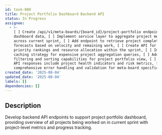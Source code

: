 ```yaml
---
id: task-080
title: Project Portfolio Dashboard Backend API
status: In Progress
assignee:
  - >-
    [ ] Create /api/v1/meta-boards/{board_id}/project-portfolio endpoint for
    dashboard data, [ ] Implement service layer to aggregate project metrics
    across current sprint, [ ] Add endpoint to retrieve project completion
    forecasts based on velocity and remaining work, [ ] Create API for project
    priority rankings and resource allocation within the sprint, [ ] Implement
    caching strategy for expensive project aggregation queries, [ ] Add
    filtering and sorting capabilities for project portfolio view, [ ] Ensure
    API responses include project health indicators and risk metrics, [ ] Add
    comprehensive error handling and validation for meta-board specific requests
created_date: '2025-08-04'
updated_date: '2025-08-04'
labels: []
dependencies: []
---
```


## Description

Develop backend API endpoints to support project portfolio dashboard, providing overview of all projects being worked on in current sprint with project-level metrics and progress tracking.
